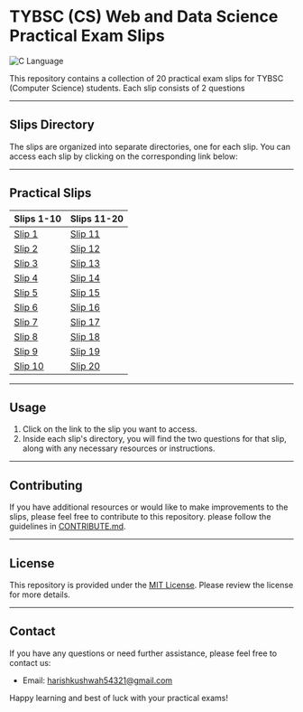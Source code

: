 # TYBSC (CS) Web and Data Science Practical Exam Slips 

![C Language](https://img.shields.io/badge/Language-c-blue.svg)

This repository contains a collection of 20 practical exam slips for TYBSC (Computer Science) students. Each slip consists of 2 questions

---

## Slips Directory

The slips are organized into separate directories, one for each slip. You can access each slip by clicking on the corresponding link below:

---

## Practical Slips


| Slips 1-10                            | Slips 11-20                           |
|---------------------------------------|---------------------------------------|
| [Slip 1](https://github.com/Harish-Kushwah/CS-Practical-Solutions/tree/main/Web_%26_DS/practicals/slip1)   | [Slip 11](https://github.com/Harish-Kushwah/CS-Practical-Solutions/tree/main/Web_%26_DS/practicals/slip11) |
| [Slip 2](https://github.com/Harish-Kushwah/CS-Practical-Solutions/tree/main/Web_%26_DS/practicals/slip2)   | [Slip 12](https://github.com/Harish-Kushwah/CS-Practical-Solutions/tree/main/Web_%26_DS/practicals/slip12) |
| [Slip 3](https://github.com/Harish-Kushwah/CS-Practical-Solutions/tree/main/Web_%26_DS/practicals/slip3)   | [Slip 13](https://github.com/Harish-Kushwah/CS-Practical-Solutions/tree/main/Web_%26_DS/practicals/slip13) |
| [Slip 4](https://github.com/Harish-Kushwah/CS-Practical-Solutions/tree/main/Web_%26_DS/practicals/slip4)   | [Slip 14](https://github.com/Harish-Kushwah/CS-Practical-Solutions/tree/main/Web_%26_DS/practicals/slip14) |
| [Slip 5](https://github.com/Harish-Kushwah/CS-Practical-Solutions/tree/main/Web_%26_DS/practicals/slip5)   | [Slip 15](https://github.com/Harish-Kushwah/CS-Practical-Solutions/tree/main/Web_%26_DS/practicals/slip15) |
| [Slip 6](https://github.com/Harish-Kushwah/CS-Practical-Solutions/tree/main/Web_%26_DS/practicals/slip6)   | [Slip 16](https://github.com/Harish-Kushwah/CS-Practical-Solutions/tree/main/Web_%26_DS/practicals/slip16) |
| [Slip 7](https://github.com/Harish-Kushwah/CS-Practical-Solutions/tree/main/Web_%26_DS/practicals/slip7)   | [Slip 17](https://github.com/Harish-Kushwah/CS-Practical-Solutions/tree/main/Web_%26_DS/practicals/slip17) |
| [Slip 8](https://github.com/Harish-Kushwah/CS-Practical-Solutions/tree/main/Web_%26_DS/practicals/slip8)   | [Slip 18](https://github.com/Harish-Kushwah/CS-Practical-Solutions/tree/main/Web_%26_DS/practicals/slip18) |
| [Slip 9](https://github.com/Harish-Kushwah/CS-Practical-Solutions/tree/main/Web_%26_DS/practicals/slip9)   | [Slip 19](https://github.com/Harish-Kushwah/CS-Practical-Solutions/tree/main/Web_%26_DS/practicals/slip19) |
| [Slip 10](https://github.com/Harish-Kushwah/CS-Practical-Solutions/tree/main/Web_%26_DS/practicals/slip10) | [Slip 20](https://github.com/Harish-Kushwah/CS-Practical-Solutions/tree/main/Web_%26_DS/practicals/slip20)|


---
## Usage

1. Click on the link to the slip you want to access.
2. Inside each slip's directory, you will find the two questions for that slip, along with any necessary resources or instructions.
---
## Contributing

If you have additional resources or would like to make improvements to the slips, please feel free to contribute to this repository.  please follow the guidelines in [CONTRIBUTE.md](https://github.com/Harish-Kushwah/Data-Structures-and-Algorithms-C/blob/slips/contribute.md).

---

## License

This repository is provided under the [MIT License](/LICENSE). Please review the license for more details.

---

## Contact

If you have any questions or need further assistance, please feel free to contact us:
- Email: [harishkushwah54321@gmail.com](mailto:harishkushwah5421@gmail.com)

Happy learning and best of luck with your practical exams!

